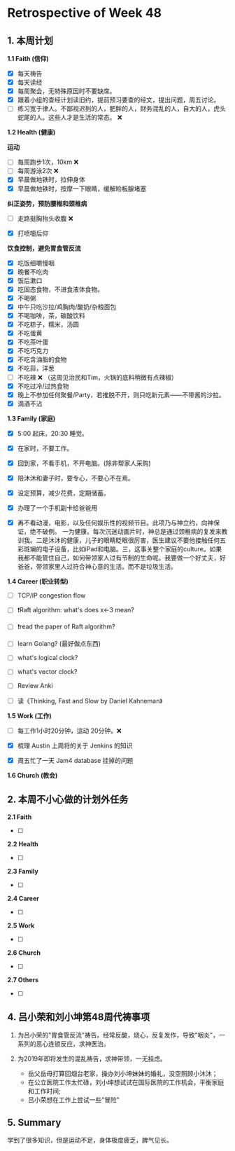 # Retrospective of Week 48

## 1. 本周计划

**1.1 Faith (信仰)**

- [x] 每天祷告 
- [x] 每天读经
- [x] 每周聚会，无特殊原因时不要缺席。
- [x] 跟着小组的查经计划读旧约，提前预习要查的经文，提出问题，周五讨论。
- [ ] 练习宽于律人。不鄙视迟到的人，肥胖的人，财务混乱的人，自大的人，虎头蛇尾的人。这些人才是生活的常态。 ❌

**1.2 Health (健康)**

**运动**

- [ ] 每周跑步1次，10km ❌
- [ ] 每周游泳2次 ❌
- [x] 早晨做地铁时，拉伸身体
- [x] 早晨做地铁时，按摩一下眼睛，缓解睑板腺堵塞

**纠正姿势，预防腰椎和颈椎病**

- [ ] 走路挺胸抬头收腹 ❌
- [x] 打喷嚏后仰


**饮食控制，避免胃食管反流**

- [x] 吃饭细嚼慢咽
- [x] 晚餐不吃肉
- [x] 饭后漱口
- [x] 吃固态食物，不进食液体食物。
- [x] 不喝粥
- [x] 中午只吃沙拉/鸡胸肉/酸奶/杂粮面包
- [x] 不喝咖啡，茶，碳酸饮料
- [x] 不吃粽子，糯米，汤圆
- [x] 不吃蛋黄
- [x] 不吃茶叶蛋
- [x] 不吃巧克力
- [x] 不吃含油脂的食物
- [x] 不吃蒜，洋葱
- [ ] 不吃辣 ❌ （这周见治民和Tim，火锅的底料稍微有点辣椒）
- [x] 不吃过冷/过热食物
- [x] 晚上不参加任何聚餐/Party，若推脱不开，则只吃新元素——不带酱的沙拉。
- [x] 滴酒不沾

**1.3 Family (家庭)**

- [x] 5:00 起床，20:30 睡觉。
- [x] 在家时，不要工作。
- [x] 回到家，不看手机，不开电脑。(除非帮家人采购)
- [x] 陪沐沐和妻子时，要专心，不要心不在焉。
- [x] 设定预算，减少花费，定期储蓄。
- [x] 办理了一个手机副卡给爸爸用
- [x] 再不看动漫，电影，以及任何娱乐性的视频节目。此项乃与神立约，向神保证，绝不破例。 一为健康。每次沉迷动画片时，神总是通过颈椎病的复发来教训我。二是沐沐的健康，儿子的眼睛眨眼很厉害，医生建议不要他接触任何五彩斑斓的电子设备，比如iPad和电脑。三，这事关整个家庭的culture。如果我都不能管住自己，如何带领家人过有节制的生命呢。我要做一个好丈夫，好爸爸，带领家里人过符合神心意的生活。而不是垃圾生活。



**1.4 Career (职业转型)**

- [ ] TCP/IP congestion flow
- [ ] ❗Raft algorithm: what's does x←3 mean?
- [ ] ❗read the paper of Raft algorithm?
- [ ] learn Golang? (最好做点东西)
- [ ] what's logical clock?
- [ ] what's vector clock?
- [ ] Review Anki
- [ ] 读《Thinking, Fast and Slow by Daniel Kahneman》


**1.5 Work (工作)**

- [ ] 每工作1小时20分钟，运动 20分钟。❌
- [x] 梳理 Austin 上周将的关于 Jenkins 的知识
- [x] 周五忙了一天 Jam4 database 挂掉的问题


**1.6 Church (教会)**


## 2. 本周不小心做的计划外任务

**2.1 Faith**

- [ ]  

**2.2 Health**

- [ ]  

**2.3 Family**

- [ ] 

**2.4 Career**

- [ ]  

**2.5 Work**

- [ ]

**2.6 Church**

- [ ]

**2.7 Others**

- [ ]

## 4. 吕小荣和刘小坤第48周代祷事项

1. 为吕小荣的"胃食管反流"祷告。经常反酸，烧心，反复发作，导致"咽炎"，一系列的恶心连锁反应，求神医治。

2. 为2019年即将发生的混乱祷告，求神带领，一无挂虑。
	- 岳父岳母打算回烟台老家，操办刘小坤妹妹的婚礼，没空照顾小沐沐；
	- 在公立医院工作太忙碌，刘小坤想试试在国际医院的工作机会，平衡家庭和工作时间;
	- 吕小荣想在工作上尝试一些"冒险"


## 5. Summary

学到了很多知识，但是运动不足，身体极度疲乏，脾气见长。
